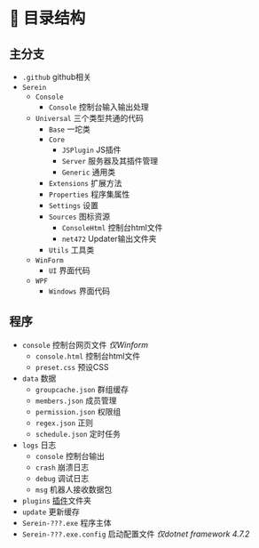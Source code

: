 # 🌲 目录结构

## 主分支

- `.github` github相关
- `Serein`
  - `Console`
    - `Console` 控制台输入输出处理
  - `Universal` 三个类型共通的代码
    - `Base` 一坨类
    - `Core`
      - `JSPlugin` JS插件
      - `Server` 服务器及其插件管理
      - `Generic` 通用类
    - `Extensions` 扩展方法
    - `Properties` 程序集属性
    - `Settings` 设置
    - `Sources` 图标资源
      - `ConsoleHtml` 控制台html文件
      - `net472` Updater输出文件夹
    - `Utils` 工具类
  - `WinForm`
    - `UI` 界面代码
  - `WPF`
    - `Windows` 界面代码

## 程序

- `console` 控制台网页文件 *仅Winform*
  - `console.html` 控制台html文件
  - `preset.css` 预设CSS
- `data` 数据
  - `groupcache.json` 群组缓存
  - `members.json` 成员管理
  - `permission.json` 权限组
  - `regex.json` 正则
  - `schedule.json` 定时任务
- `logs` 日志
  - `console` 控制台输出
  - `crash` 崩溃日志
  - `debug` 调试日志
  - `msg` 机器人接收数据包
- `plugins` [插件](../guide/plugin)文件夹
- `update` 更新缓存
- `Serein-???.exe` 程序主体
- `Serein-???.exe.config` 启动配置文件 *仅dotnet framework 4.7.2*
